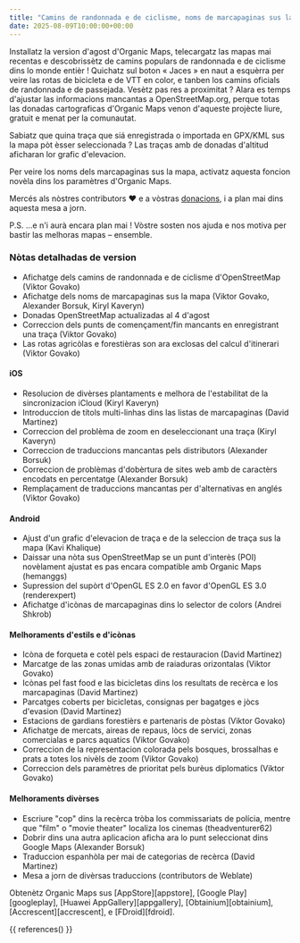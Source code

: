 ```yaml
---
title: "Camins de randonnada e de ciclisme, noms de marcapaginas sus la mapa, seleccion de traças, grafic d'elevacion e mai encara dins la version d'agost"
date: 2025-08-09T10:00:00+00:00
---
```


Installatz la version d'agost d'Organic Maps, telecargatz las mapas mai recentas e descobrissètz de camins populars de randonnada e de ciclisme dins lo monde entièr ! Quichatz sul boton « Jaces » en naut a esquèrra per veire las rotas de bicicleta e de VTT en color, e tanben los camins oficials de randonnada e de passejada. Vesètz pas res a proximitat ? Alara es temps d'ajustar las informacions mancantas a OpenStreetMap.org, perque totas las donadas cartograficas d'Organic Maps venon d'aqueste projècte liure, gratuit e menat per la comunautat.

Sabiatz que quina traça que siá enregistrada o importada en GPX/KML sus la mapa pòt èsser seleccionada ? Las traças amb de donadas d'altitud aficharan lor grafic d'elevacion.

Per veire los noms dels marcapaginas sus la mapa, activatz aquesta foncion novèla dins los paramètres d'Organic Maps.

Mercés als nòstres contributors ❤️ e a vòstras [donacions](@/donate/index.oc.md), i a plan mai dins aquesta mesa a jorn.

P.S. ...e n'i aurà encara plan mai ! Vòstre sosten nos ajuda e nos motiva per bastir las melhoras mapas – ensemble.

### Nòtas detalhadas de version

- Afichatge dels camins de randonnada e de ciclisme d'OpenStreetMap (Viktor Govako)
- Afichatge dels noms de marcapaginas sus la mapa (Viktor Govako, Alexander Borsuk, Kiryl Kaveryn)
- Donadas OpenStreetMap actualizadas al 4 d'agost
- Correccion dels punts de començament/fin mancants en enregistrant una traça (Viktor Govako)
- Las rotas agricòlas e forestièras son ara exclosas del calcul d'itinerari (Viktor Govako)

#### iOS
- Resolucion de divèrses plantaments e melhora de l'estabilitat de la sincronizacion iCloud (Kiryl Kaveryn)
- Introduccion de títols multi-linhas dins las listas de marcapaginas (David Martinez)
- Correccion del problèma de zoom en deseleccionant una traça (Kiryl Kaveryn)
- Correccion de traduccions mancantas pels distributors (Alexander Borsuk)
- Correccion de problèmas d'dobèrtura de sites web amb de caractèrs encodats en percentatge (Alexander Borsuk)
- Remplaçament de traduccions mancantas per d'alternativas en anglés (Viktor Govako)

#### Android
- Ajust d'un grafic d'elevacion de traça e de la seleccion de traça sus la mapa (Kavi Khalique)
- Daissar una nòta sus OpenStreetMap se un punt d'interès (POI) novèlament ajustat es pas encara compatible amb Organic Maps (hemanggs)
- Supression del supòrt d'OpenGL ES 2.0 en favor d'OpenGL ES 3.0 (renderexpert)
- Afichatge d'icònas de marcapaginas dins lo selector de colors (Andrei Shkrob)

#### Melhoraments d'estils e d'icònas
- Icòna de forqueta e cotèl pels espaci de restauracion (David Martinez)
- Marcatge de las zonas umidas amb de raiaduras orizontalas (Viktor Govako)
- Icònas pel fast food e las bicicletas dins los resultats de recèrca e los marcapaginas (David Martinez)
- Parcatges coberts per bicicletas, consignas per bagatges e jòcs d'evasion (David Martinez)
- Estacions de gardians forestièrs e partenaris de pòstas (Viktor Govako)
- Afichatge de mercats, aireas de repaus, lòcs de servici, zonas comercialas e parcs aquatics (Viktor Govako)
- Correccion de la representacion colorada pels bosques, brossalhas e prats a totes los nivèls de zoom (Viktor Govako)
- Correccion dels paramètres de prioritat pels burèus diplomatics (Viktor Govako)

#### Melhoraments divèrses
- Escriure "cop" dins la recèrca tròba los commissariats de polícia, mentre que "film" o "movie theater" localiza los cinemas (theadventurer62)
- Dobrir dins una autra aplicacion aficha ara lo punt seleccionat dins Google Maps (Alexander Borsuk)
- Traduccion espanhòla per mai de categorias de recèrca (David Martinez)
- Mesa a jorn de divèrsas traduccions (contributors de Weblate)

Obtenètz Organic Maps sus [AppStore][appstore], [Google Play][googleplay], [Huawei AppGallery][appgallery], [Obtainium][obtainium], [Accrescent][accrescent], e [FDroid][fdroid].

{{ references() }}
